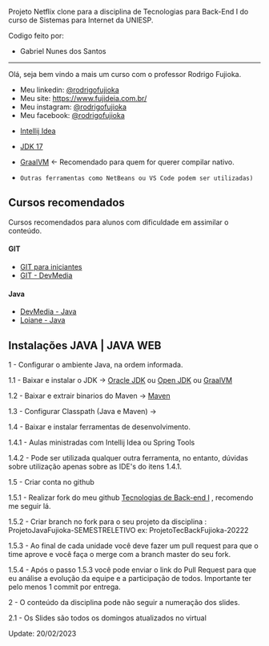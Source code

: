 Projeto Netflix clone para a disciplina de Tecnologias para Back-End I do curso de Sistemas para Internet da UNIESP.

Codigo feito por:

- Gabriel Nunes dos Santos

______________________________________________________________________________________________

Olá, seja bem vindo a mais um curso com o professor Rodrigo Fujioka.

* Meu linkedin: [@rodrigofujioka](https://www.linkedin.com/in/rfujioka/)  
* Meu site: https://www.fujideia.com.br/
* Meu instagram: [@rodrigofujioka](https://www.instagram.com/rodrigofujioka)
* Meu facebook: [@rodrigofujioka](https://www.facebook.com/rodrigofujioka)



- [Intellij Idea](https://www.jetbrains.com/idea/)
- [JDK 17](https://www.oracle.com/java/technologies/javase/jdk17-archive-downloads.html)
- [GraalVM](https://www.graalvm.org/downloads/)  <- Recomendado para quem for querer compilar nativo. 

- ```Outras ferramentas como NetBeans ou VS Code podem ser utilizadas)```

## Cursos recomendados

Cursos recomendados para alunos com dificuldade em assimilar o conteúdo.

#### GIT
- [GIT para iniciantes](https://www.udemy.com/git-e-github-para-iniciantes/)
- [GIT - DevMedia](https://www.devmedia.com.br/guia/git-e-github/37585)

#### Java
- [DevMedia - Java](https://www.devmedia.com.br/guia/programador-java/37809)
- [Loiane - Java](https://loiane.training/curso/java-basico)


## Instalações  JAVA | JAVA WEB


1 - Configurar o ambiente Java, na ordem informada.

1.1 - Baixar e instalar o JDK  ->
[Oracle JDK](https://www.oracle.com/technetwork/pt/java/javase/downloads/index.html)
ou
[Open JDK](https://openjdk.java.net/install/index.html)
ou
[GraalVM](https://www.graalvm.org/downloads/) 

1.2 - Baixar e extrair binarios do Maven ->
[Maven](https://maven.apache.org/download.cgi)

1.3 - Configurar Classpath (Java e Maven) ->

1.4 - Baixar e instalar ferramentas de desenvolvimento.

1.4.1 - Aulas ministradas com Intellij Idea ou Spring Tools

1.4.2 - Pode ser utilizada qualquer outra ferramenta, no entanto, dúvidas sobre
utilização apenas sobre as IDE's do itens 1.4.1.

1.5 - Criar conta no github

1.5.1 - Realizar fork do meu github [Tecnologias de Back-end I](https://github.com/rodrigofujioka/tecback) , recomendo me seguir lá.

1.5.2 - Criar branch no fork para o seu projeto da disciplina :  ProjetoJavaFujioka-SEMESTRELETIVO ex: ProjetoTecBackFujioka-20222

1.5.3 - Ao final de cada unidade você deve fazer um pull request para que o time aprove e você faça o merge com a branch master do seu fork. 

1.5.4 - Após o passo 1.5.3 você pode enviar o link do Pull Request para que eu análise a evolução da equipe e a participação de todos. Importante ter pelo menos 1 commit por entrega. 

2 - O conteúdo da disciplina pode não seguir a numeração dos slides.

2.1 - Os Slides são todos os domingos atualizados no virtual

Update: 20/02/2023



